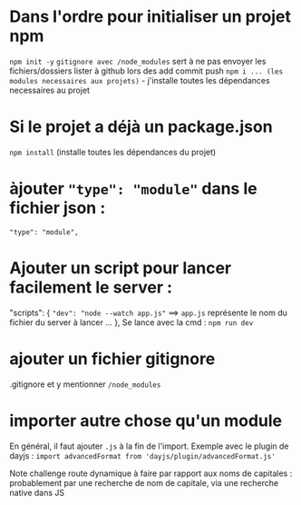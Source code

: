 # Dans l'ordre pour initialiser un projet npm

`npm init -y`
`gitignore avec /node_modules` sert à ne pas envoyer les fichiers/dossiers lister à github lors des add commit push
`npm i ... (les modules necessaires aux projets)` - j'installe toutes les dépendances necessaires au projet
# Si le projet a déjà un package.json

`npm install` (installe toutes les dépendances du projet)

# àjouter `"type": "module"` dans le fichier json :
  `"type": "module",`

# Ajouter un script pour lancer facilement le server  : 
  "scripts": {
    `"dev": "node --watch app.js"` ==> `app.js` représente le nom du fichier du server à lancer
    ...
  },
  Se lance avec la cmd : `npm run dev`

# ajouter un fichier gitignore
.gitignore et y mentionner `/node_modules`

# importer autre chose qu'un module
En général, il faut ajouter `.js` à la fin de l'import. Exemple avec le plugin de dayjs : 
`import advancedFormat from 'dayjs/plugin/advancedFormat.js'`

Note challenge
route dynamique à faire par rapport aux noms de capitales : probablement par une recherche de nom de capitale, via une recherche native dans JS
